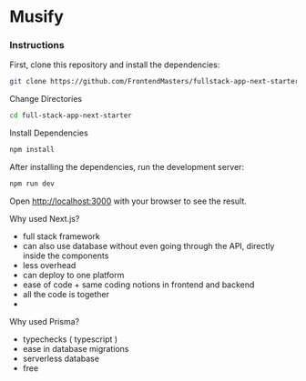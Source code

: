# Musify
### Instructions

First, clone this repository and install the dependencies:

```bash
git clone https://github.com/FrontendMasters/fullstack-app-next-starter.git
```

Change Directories

```bash
cd full-stack-app-next-starter
```

Install Dependencies

```bash
npm install
```

After installing the dependencies, run the development server:

```bash
npm run dev
```

Open [http://localhost:3000](http://localhost:3000) with your browser to see the result. 


Why used Next.js?

- full stack framework
- can also use database without even going through the API, directly inside the components
- less overhead
- can deploy to one platform
- ease of code + same coding notions in frontend and backend
- all the code is together
- 
 
Why used Prisma?

- typechecks ( typescript )
- ease in database migrations
- serverless database
- free
